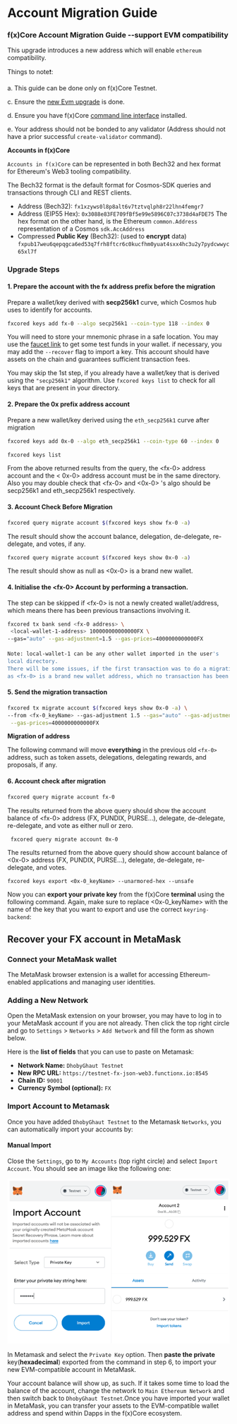 # Account Migration Guide

### f(x)Core Account Migration Guide --support EVM compatibility

This upgrade introduces a new address which will enable `ethereum` compatibility.

Things to note❗:

a. This guide can be done only on f(x)Core Testnet.

c. Ensure the [new Evm upgrade](https://functionx.gitbook.io/home/f-x-core/setup-node/evm-upgrade-tutorial) is done.

d. Ensure you have f(x)Core [command line interface](https://functionx.gitbook.io/home/f-x-core/installation) installed.

e. Your address should not be bonded to any validator (Address should not have a prior successful `create-validator` command).

**Accounts in f(x)Core**

`Accounts in f(x)Core` can be represented in both Bech32 and hex format for Ethereum's Web3 tooling compatibility.

The Bech32 format is the default format for Cosmos-SDK queries and transactions through CLI and REST clients.

* Address (Bech32): `fx1xzyws0l8p8alt6v7tztvqlph8r22lhn4femgr7`
* Address (EIP55 Hex): `0x3088e83FE709fBf5e99e5896C07c3738d4aFDE75` The hex format on the other hand, is the Ethereum `common.Address` representation of a Cosmos `sdk.AccAddress`
* Compressed **Public Key** (Bech32): (used to **encrypt** data) `fxpub17weu6qepqgca6ed53q7frh8ftcr6c0kucfhm0yuat4sxx4hc3u2y7pydcwwyc65xl7f`

### Upgrade Steps

#### **1. Prepare the account with the fx address prefix before the migration**

Prepare a wallet/key derived with **secp256k1** curve, which Cosmos hub uses to identify for accounts.

```bash
fxcored keys add fx-0 --algo secp256k1 --coin-type 118 --index 0
```

You will need to store your mnemonic phrase in a safe location. You may use the [faucet link](https://testnet-faucet.functionx.io/) to get some test funds in your wallet. if necessary, you may add the `--recover` flag to import a key. This account should have assets on the chain and guarantees sufficient transaction fees.

You may skip the 1st step, if you already have a wallet/key that is derived using the `"secp256k1"` algorithm. Use `fxcored keys list` to check for all keys that are present in your directory.

#### **2. Prepare the 0x prefix address account**

Prepare a new wallet/key derived  using the `eth_secp256k1` curve after migration

```bash
fxcored keys add 0x-0 --algo eth_secp256k1 --coin-type 60 --index 0
```

```bash
fxcored keys list
```

From the above returned results from the query, the \<fx-0> address account and the < 0x-0> address account must be in the same directory. Also you may double check that \<fx-0> and    <0x-0> 's algo should be secp256k1 and eth\_secp256k1 respectively.

#### **3. Account Check Before Migration**

```bash
fxcored query migrate account $(fxcored keys show fx-0 -a)
```

The result should show the account balance, delegation, de-delegate, re-delegate, and votes, if any.

```bash
fxcored query migrate account $(fxcored keys show 0x-0 -a)
```

The result should show as null as <0x-0> is a brand new wallet.

#### 4. **Initialise the \<fx-0> Account by performing a transaction.**

The step can be skipped if \<fx-0> is not a newly created wallet/address, which means there has been previous transactions involving it.

```bash
fxcored tx bank send <fx-0 address> \
 <local-wallet-1-address> 100000000000000FX \
--gas="auto" --gas-adjustment=1.5 --gas-prices=4000000000000FX

Note: local-wallet-1 can be any other wallet imported in the user's 
local directory.
There will be some issues, if the first transaction was to do a migration, 
as <fx-0> is a brand new wallet address, which no transaction has been made. 
```

#### 5. Send the migration transaction

```bash
fxcored tx migrate account $(fxcored keys show 0x-0 -a) \
--from <fx-0_keyName> --gas-adjustment 1.5 --gas="auto" --gas-adjustment=1.5 \
 --gas-prices=4000000000000FX
```

**Migration of address**

The following command will move **everything** in the previous old `<fx-0>` address, such as token assets, delegations, delegating rewards, and proposals, if any.

#### 6. Account check after migration

```bash
fxcored query migrate account fx-0
```

The results returned from the above query should show the account balance of \<fx-0> address (FX, PUNDIX, PURSE...), delegate, de-delegate, re-delegate, and vote as either null or zero.

```bash
 fxcored query migrate account 0x-0
```

The results returned from the above query should show account balance of <0x-0> address (FX, PUNDIX, PURSE...), delegate, de-delegate, re-delegate, and votes.

```
fxcored keys export <0x-0_keyName> --unarmored-hex --unsafe
```

Now you can **export your private key** from the f(x)Core **terminal** using the following command. Again, make sure to replace <0x-0\_keyName> with the name of the key that you want to export and use the correct `keyring-backend`:

## Recover your FX account in **MetaMask**

### **Connect your MetaMask wallet**

The MetaMask  browser extension is a wallet for accessing Ethereum-enabled applications and managing user identities.

### **Adding a New Network**

Open the MetaMask extension on your browser, you may have to log in to your MetaMask account if you are not already. Then click the top right circle and go to `Settings` > `Networks` > `Add Network` and fill the form as shown below.

Here is the **list of fields** that you can use to paste on Metamask:

* **Network Name:** `DhobyGhaut Testnet`
* **New RPC URL:** `https://testnet-fx-json-web3.functionx.io:8545`
* **Chain ID:** `90001`
* **Currency Symbol (optional):** `FX`

### **Import Account to Metamask**

Once you have added `DhobyGhaut Testnet` to the Metamask `Networks`, you can automatically import your accounts by:

#### **Manual Import**

Close the `Settings`, go to `My Accounts` (top right circle) and select `Import Account`. You should see an image like the following one:

![](<../../.gitbook/assets/image (9).png>)

In Metamask and select the `Private Key` option. Then **paste the private** key(**hexadecimal**) exported from the command in step 6, to import your new EVM-compatible account in MetaMask.

Your account balance will show up, as such. If it takes some time to load the balance of the account, change the network to `Main Ethereum Network` and then switch back to `DhobyGhaut Testnet`.Once you have imported your wallet in MetaMask, you can transfer your assets to the EVM-compatible wallet address and spend within Dapps in the f(x)Core ecosystem.



